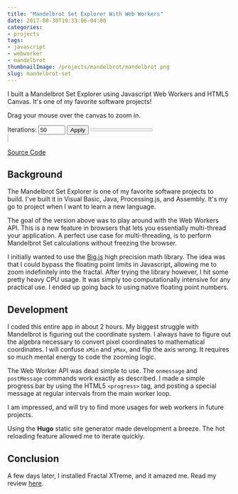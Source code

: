 ```yaml
---
title: "Mandelbrot Set Explorer With Web Workers"
date: 2017-08-30T19:33:06-04:00
categories:
- projects
tags:
- javascript
- webworker
- mandelbrot
thumbnailImage: /projects/mandelbrot/mandelbrot.png
slug: mandelbrot-set
---
```


I built a Mandelbrot Set Explorer using Javascript Web Workers and HTML5 Canvas.  It's one of my favorite software projects!

<!--more-->

Drag your mouse over the canvas to zoom in.

<div class='controls'>
    Iterations: <input id='mandel-iterations' class="input--large" type='number' value='50' style='width:60px;'/>
    <button id='mandel-apply' class='btn btn--default'>Apply</button>
    <progress id='progress' value='0' max='100'>70 %</progress>
</div>
<div style='position:relative;'>
    <canvas id='mandelbrot' width='500' height='500' style='border:solid 1px #ccc;'></canvas>
    <div id='zoom-rect' style='position:absolute;pointer-events:none;border:solid 1px white; background:rgba(255,255,255,0.5);'></div>
</div>
<script src="/projects/mandelbrot/app.js"></script>

[Source Code](https://github.com/robinfhu/personal-site/tree/master/static/projects/mandelbrot)


## Background

The Mandelbrot Set Explorer is one of my favorite software projects to build.  I've built it in Visual Basic, Java, Processing.js, and Assembly.  It's my go to project when I want to learn a new language.

The goal of the version above was to play around with the Web Workers API.  This is a new feature in browsers that lets you essentially multi-thread your application.  A perfect use case for multi-threading, is to perform Mandelbrot Set calculations without freezing the browser.

I initially wanted to use the [Big.js](https://github.com/MikeMcl/big.js/) high precision math library.  The idea was that I could bypass the floating point limits in Javascript, allowing me to zoom indefinitely into the fractal.  After trying the library however, I hit some pretty heavy CPU usage.  It was simply too computationally intensive for any practical use.  I ended up going back to using native floating point numbers.

## Development

I coded this entire app in about 2 hours.  My biggest struggle with Mandelbrot is figuring out the coordinate system.  I always have to figure out the algebra necessary to convert pixel coordinates to mathematical coordinates.  I will confuse `xMin` and `yMax`, and flip the axis wrong.  It requires so much mental energy to code the zooming logic.

The Web Worker API was dead simple to use.  The `onmessage` and `postMessage` commands work exactly as described.
I made a simple progress bar by using the HTML5 `<progress>` tag, and posting a special message at regular intervals from the main worker loop.

I am impressed, and will try to find more usages for web workers in future projects.

Using the **Hugo** static site generator made development a breeze.  The hot reloading feature allowed me to iterate quickly.

## Conclusion

A few days later, I installed Fractal XTreme, and it amazed me. Read my review [here](/post/fractal-xtreme-review/).

